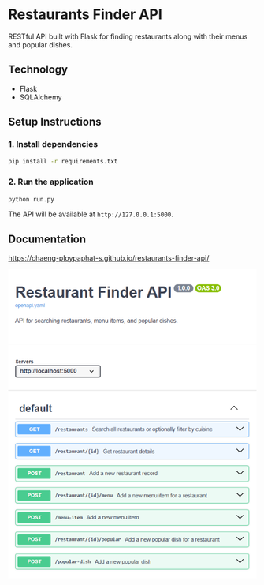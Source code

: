 # Restaurants Finder API
RESTful API built with Flask for finding restaurants along with their menus and popular dishes.

## Technology
- Flask
- SQLAlchemy

## Setup Instructions

### 1. Install dependencies
```sh
pip install -r requirements.txt
```

### 2. Run the application
```sh
python run.py
```
The API will be available at `http://127.0.0.1:5000`.

## Documentation

https://chaeng-ploypaphat-s.github.io/restaurants-finder-api/

![](image-1.png)